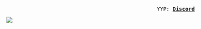 <p align="right">
  <samp>
    YYP:
    <b><a href="989246611018366986">Discord</a></b>
</samp><br>
</p>


  
![](https://komarev.com/ghpvc/?username=YYP-CMD&color=blue)

